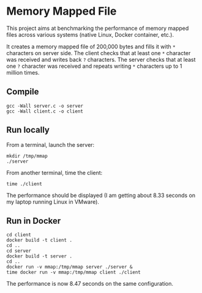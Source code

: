 # Memory Mapped File

This project aims at benchmarking the performance of memory mapped files across various systems (native Linux, Docker container, etc.).

It creates a memory mapped file of 200,000 bytes and fills it with `*` characters on server side.
The client checks that at least one `*` character was received and writes back `?` characters.
The server checks that at least one `?` character was received and repeats writing `*` characters up to 1 million times.

## Compile

```
gcc -Wall server.c -o server
gcc -Wall client.c -o client
```

## Run locally

From a terminal, launch the server:
```
mkdir /tmp/mmap
./server
```

From another terminal, time the client:
```
time ./client
```

The performance should be displayed (I am getting about 8.33 seconds on my laptop running Linux in VMware).

## Run in Docker

```
cd client
docker build -t client .
cd ..
cd server
docker build -t server .
cd ..
docker run -v mmap:/tmp/mmap server ./server &
time docker run -v mmap:/tmp/mmap client ./client
```

The performance is now 8.47 seconds on the same configuration.
